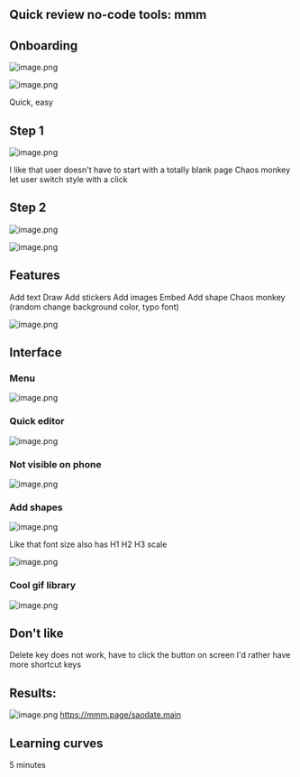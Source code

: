 ## Quick review no-code tools: mmm

## Onboarding
![image.png](https://cdn.hashnode.com/res/hashnode/image/upload/v1648972129452/HezSY8fpy.png)

![image.png](https://cdn.hashnode.com/res/hashnode/image/upload/v1648972222518/XAbKKD_3L.png)

Quick, easy

## Step 1

![image.png](https://cdn.hashnode.com/res/hashnode/image/upload/v1648972288826/RnhwECsMe.png)

I like that user doesn't have to start with a totally blank page
Chaos monkey let user switch style with a click

## Step 2

![image.png](https://cdn.hashnode.com/res/hashnode/image/upload/v1648972353657/SnWInaC4X.png)


![image.png](https://cdn.hashnode.com/res/hashnode/image/upload/v1648972419016/WhO5MR7S_.png)

## Features
Add text
Draw
Add stickers
Add images
Embed
Add shape
Chaos monkey (random change background color, typo font)



![image.png](https://cdn.hashnode.com/res/hashnode/image/upload/v1648972605178/mMXP02rOc.png)

## Interface
### Menu

![image.png](https://cdn.hashnode.com/res/hashnode/image/upload/v1648972665627/U5MYbhW3I.png)


### Quick editor

![image.png](https://cdn.hashnode.com/res/hashnode/image/upload/v1648972682206/hYTQkdfS6.png)

### Not visible on phone

![image.png](https://cdn.hashnode.com/res/hashnode/image/upload/v1648972707242/tD16oG74B.png)

### Add shapes

![image.png](https://cdn.hashnode.com/res/hashnode/image/upload/v1648972866732/XVVG23NL_.png)

Like that font size also has H1 H2 H3 scale

![image.png](https://cdn.hashnode.com/res/hashnode/image/upload/v1648973141393/l0_h6y7Cp.png)

### Cool gif library

![image.png](https://cdn.hashnode.com/res/hashnode/image/upload/v1648973649934/OiV0GdkOr.png)

## Don't like
Delete key does not work, have to click the button on screen
I'd rather have more shortcut keys

## Results:

![image.png](https://cdn.hashnode.com/res/hashnode/image/upload/v1648974581005/bMm2rsdqT.png)
https://mmm.page/saodate.main

## Learning curves
5 minutes
